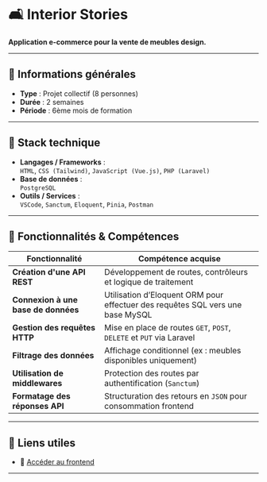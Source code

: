 # 🛋️ Interior Stories

**Application e-commerce pour la vente de meubles design.**

---

## 🧠 Informations générales

- **Type** : Projet collectif (8 personnes)  
- **Durée** : 2 semaines  
- **Période** : 6ème mois de formation

---

## 🚀 Stack technique

- **Langages / Frameworks** :  
  `HTML`, `CSS (Tailwind)`, `JavaScript (Vue.js)`, `PHP (Laravel)`
- **Base de données** :  
  `PostgreSQL`
- **Outils / Services** :  
  `VSCode`, `Sanctum`, `Eloquent`, `Pinia`, `Postman`

---

## 🧩 Fonctionnalités & Compétences

| Fonctionnalité                      | Compétence acquise                                                               |
|------------------------------------|----------------------------------------------------------------------------------|
| **Création d'une API REST**         | Développement de routes, contrôleurs et logique de traitement                    |
| **Connexion à une base de données** | Utilisation d’Eloquent ORM pour effectuer des requêtes SQL vers une base MySQL   |
| **Gestion des requêtes HTTP**       | Mise en place de routes `GET`, `POST`, `DELETE` et `PUT` via Laravel             |
| **Filtrage des données**            | Affichage conditionnel (ex : meubles disponibles uniquement)                     |
| **Utilisation de middlewares**      | Protection des routes par authentification (`Sanctum`)                           |
| **Formatage des réponses API**      | Structuration des retours en `JSON` pour consommation frontend                   |

---

## 🔗 Liens utiles

- 🎨 [Accéder au frontend](https://github.com/EmilieVS/Interior_stories_Frontend)

---
